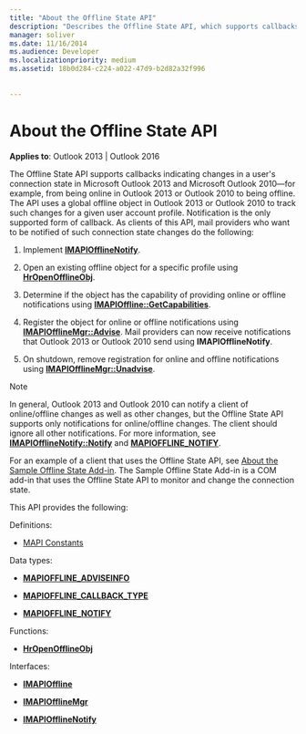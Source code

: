 ```yaml
---
title: "About the Offline State API"
description: "Describes the Offline State API, which supports callbacks indicating changes in a user's connection state in Microsoft Outlook 2013 and 2010."
manager: soliver
ms.date: 11/16/2014
ms.audience: Developer
ms.localizationpriority: medium
ms.assetid: 18b0d284-c224-a022-47d9-b2d82a32f996
 
 
---
```


# About the Offline State API

  
  
**Applies to**: Outlook 2013 | Outlook 2016 
  
The Offline State API supports callbacks indicating changes in a user's connection state in Microsoft Outlook 2013 and Microsoft Outlook 2010—for example, from being online in Outlook 2013 or Outlook 2010 to being offline. The API uses a global offline object in Outlook 2013 or Outlook 2010 to track such changes for a given user account profile. Notification is the only supported form of callback. As clients of this API, mail providers who want to be notified of such connection state changes do the following:
  
1. Implement **[IMAPIOfflineNotify](imapiofflinenotifyiunknown.md)**. 
    
2. Open an existing offline object for a specific profile using **[HrOpenOfflineObj](hropenofflineobj.md)**. 
    
3. Determine if the object has the capability of providing online or offline notifications using **[IMAPIOffline::GetCapabilities](imapioffline-getcapabilities.md)**. 
    
4. Register the object for online or offline notifications using **[IMAPIOfflineMgr::Advise](imapiofflinemgr-advise.md)**. Mail providers can now receive notifications that Outlook 2013 or Outlook 2010 send using **IMAPIOfflineNotify**. 
    
5. On shutdown, remove registration for online and offline notifications using **[IMAPIOfflineMgr::Unadvise](imapiofflinemgr-unadvise.md)**. 
    
> [!NOTE]
> In general, Outlook 2013 and Outlook 2010 can notify a client of online/offline changes as well as other changes, but the Offline State API supports only notifications for online/offline changes. The client should ignore all other notifications. For more information, see **[IMAPIOfflineNotify::Notify](imapiofflinenotify-notify.md)** and **[MAPIOFFLINE_NOTIFY](mapioffline_notify.md)**. 
  
 For an example of a client that uses the Offline State API, see [About the Sample Offline State Add-in](about-the-sample-offline-state-add-in.md). The Sample Offline State Add-in is a COM add-in that uses the Offline State API to monitor and change the connection state.
  
This API provides the following:
  
Definitions:
  
- [MAPI Constants](mapi-constants.md)
    
Data types:
  
- **[MAPIOFFLINE_ADVISEINFO](mapioffline_adviseinfo.md)**
    
- **[MAPIOFFLINE_CALLBACK_TYPE](mapioffline_callback_type.md)**
    
- **[MAPIOFFLINE_NOTIFY](mapioffline_notify.md)**
    
Functions:
  
- **[HrOpenOfflineObj](hropenofflineobj.md)**
    
Interfaces:
  
- **[IMAPIOffline](imapiofflineiunknown.md)**
    
- **[IMAPIOfflineMgr](imapiofflinemgrimapioffline.md)**
    
- **[IMAPIOfflineNotify](imapiofflinenotifyiunknown.md)**
    

